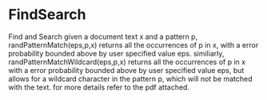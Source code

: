 # FindSearch
Find and Search 
given a document text x and a pattern p, randPatternMatch(eps,p,x) returns all the occurrences of p in x, with a error probability bounded above by user specified value eps. 
similiarly, randPatternMatchWildcard(eps,p,x) returns all the occurrences of p in x with a error probability bounded above by user specified value eps, but allows for a wildcard character in the pattern p, which will not be matched with the text. 
for more details refer to the pdf attached.
